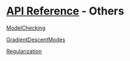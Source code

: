 # [API Reference](../../API.md) - Others

[ModelChecking](Others/ModelChecking.md)

[GradientDescentModes](Others/GradientDescentModes.md)

[Regularization](Others/Regularization.md)
